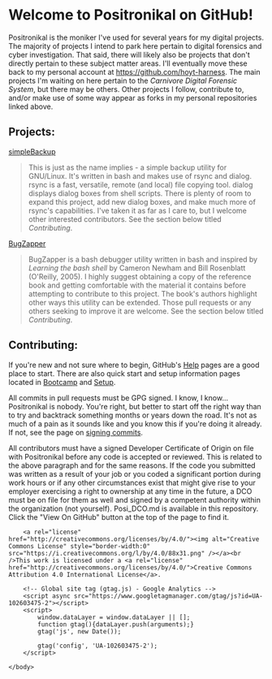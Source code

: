 <html>
    <head>
    </head>
    <body>
        <h1>Welcome to Positronikal on GitHub!</h1>
            <p>
                Positronikal is the moniker I've used for several years for my digital projects. The majority of projects I intend to park here pertain to digital forensics and cyber investigation. That said, there will likely also be projects that don't directly pertain to these subject matter areas. I'll eventually move these back to my personal account at <a href="https://github.com/hoyt-harness">https://github.com/hoyt-harness</a>. The main projects I'm waiting on here pertain to the <cite>Carnivore Digital Forensic System</cite>, but there may be others. Other projects I follow, contribute to, and/or make use of some way appear as forks in my personal repositories linked above.
            </p>
        <h2>Projects:</h2>
            <p>
                <a href="https://github.com/Positronikal/simpleBackup">simpleBackup</a>
                <blockquote>
                    This is just as the name implies - a simple backup utility for GNU/Linux. It's written in bash and makes use of rsync and dialog. rsync is a fast, versatile, remote (and local) file copying tool. dialog displays dialog boxes from shell scripts. There is plenty of room to expand this project, add new dialog boxes, and make much more of rsync's capabilities. I've taken it as far as I care to, but I welcome other interested contributors. See the section below titled <cite>Contributing</cite>.
                </blockquote>
            </p>
             <p>
                <a href="https://github.com/Positronikal/BugZapper">BugZapper</a>
                <blockquote>
                    BugZapper is a bash debugger utility written in bash and inspired by <cite>Learning the bash shell</cite> by Cameron Newham and Bill Rosenblatt (O'Reilly, 2005). I highly suggest obtaining a copy of the reference book and getting comfortable with the material it contains before attempting to contribute to this project. The book's authors highlight other ways this utility can be extended. Those pull requests or any others seeking to improve it are welcome. See the section below titled <cite>Contributing</cite>.
                </blockquote>
            </p>
        <h2>Contributing:</h2>
            <p>
                If you're new and not sure where to begin, GitHub's <a href="https://help.github.com/">Help</a> pages are a good place to start. There are also quick start and setup information pages located in <a href="https://help.github.com/categories/bootcamp/">Bootcamp</a> and <a href="https://help.github.com/categories/setup">Setup</a>.
            </p>
            <p>
                All commits in pull requests must be GPG signed. I know, I know... Positronikal is nobody. You're right, but better to start off the right way than to try and backtrack something months or years down the road. It's not as much of a pain as it sounds like and you know this if you're doing it already. If not, see the page on <a href="https://help.github.com/articles/signing-commits-with-gpg">signing commits</a>.
            </p>
            <p>
                All contributors must have a signed Developer Certificate of Origin on file with Positronikal before any code is accepted or reviewed. This is related to the above paragraph and for the same reasons. If the code you submitted was written as a result of your job or you coded a significant portion during work hours or if any other circumstances exist that might give rise to your employer exercising a right to ownership at any time in the future, a DCO must be on file for them as well and signed by a competent authority within the organization (not yourself). Posi_DCO.md is available in this repository. Click the "View On GitHub" button at the top of the page to find it.
            </p>

        <a rel="license" href="http://creativecommons.org/licenses/by/4.0/"><img alt="Creative Commons License" style="border-width:0" src="https://i.creativecommons.org/l/by/4.0/88x31.png" /></a><br />This work is licensed under a <a rel="license" href="http://creativecommons.org/licenses/by/4.0/">Creative Commons Attribution 4.0 International License</a>.

        <!-- Global site tag (gtag.js) - Google Analytics -->
        <script async src="https://www.googletagmanager.com/gtag/js?id=UA-102603475-2"></script>
        <script>
            window.dataLayer = window.dataLayer || [];
            function gtag(){dataLayer.push(arguments);}
            gtag('js', new Date());

            gtag('config', 'UA-102603475-2');
        </script>

    </body>
</html>
